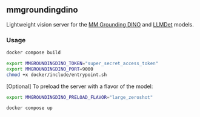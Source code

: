 ## mmgroundingdino

Lightweight vision server for the [MM Grounding DINO](https://github.com/open-mmlab/mmdetection/blob/main/configs/mm_grounding_dino/README.md) and [LLMDet](https://github.com/iSEE-Laboratory/LLMDet) models.

### Usage

```bash
docker compose build
```

```bash
export MMGROUNDINGDINO_TOKEN="super_secret_access_token"
export MMGROUNDINGDINO_PORT=9000
chmod +x docker/include/entrypoint.sh
```

[Optional] To preload the server with a flavor of the model:

```bash
export MMGROUNDINGDINO_PRELOAD_FLAVOR="large_zeroshot"
```

```bash
docker compose up
```